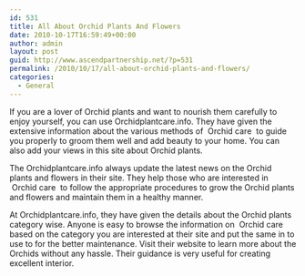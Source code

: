 ```yaml
---
id: 531
title: All About Orchid Plants And Flowers
date: 2010-10-17T16:59:49+00:00
author: admin
layout: post
guid: http://www.ascendpartnership.net/?p=531
permalink: /2010/10/17/all-about-orchid-plants-and-flowers/
categories:
  - General
---
```

If you are a lover of Orchid plants and want to nourish them carefully to enjoy yourself, you can use Orchidplantcare.info. They have given the extensive information about the various methods of &nbsp;Orchid care&nbsp; to guide you properly to groom them well and add beauty to your home. You can also add your views in this site about Orchid plants.

The Orchidplantcare.info always update the latest news on the Orchid plants and flowers in their site. They help those who are interested in &nbsp;Orchid care&nbsp; to follow the appropriate procedures to grow the Orchid plants and flowers and maintain them in a healthy manner.

At Orchidplantcare.info, they have given the details about the Orchid plants category wise. Anyone is easy to browse the information on &nbsp;Orchid care&nbsp; based on the category you are interested at their site and put the same in to use to for the better maintenance. Visit their website to learn more about the Orchids without any hassle. Their guidance is very useful for creating excellent interior.